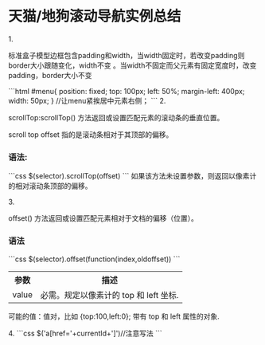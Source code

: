 <h1>天猫/地狗滚动导航实例总结</h1>
1.
<p>标准盒子模型边框包含padding和width，当width固定时，若改变padding则border大小跟随变化，width不变
。当width不固定而父元素有固定宽度时，改变padding，border大小不变</p>
```html
#menu{
position: fixed;
top: 100px;
left: 50%;
margin-left: 400px;
width: 50px;
} //让menu紧挨居中元素右侧；
```
2.
<p>scrollTop:scrollTop() 方法返回或设置匹配元素的滚动条的垂直位置。

scroll top offset 指的是滚动条相对于其顶部的偏移。
<h3>语法:</h3>
```css
$(selector).scrollTop(offset) 
```
如果该方法未设置参数，则返回以像素计的相对滚动条顶部的偏移。
</p>
3.<p>offset() 方法返回或设置匹配元素相对于文档的偏移（位置）。
<h3>语法</h3>
```css
$(selector).offset(function(index,oldoffset))
```
<table>
<tr>
<th>参数 </th><th>描述</th>
</tr>
<tr>
<td>value </td><td>必需。规定以像素计的 top 和 left 坐标.</td>
</tr>
</table>
可能的值：值对，比如 {top:100,left:0};
          带有 top 和 left 属性的对象.
</p>
4.
```css
$('a[href='+currentId+']')//注意写法
```
    

 
